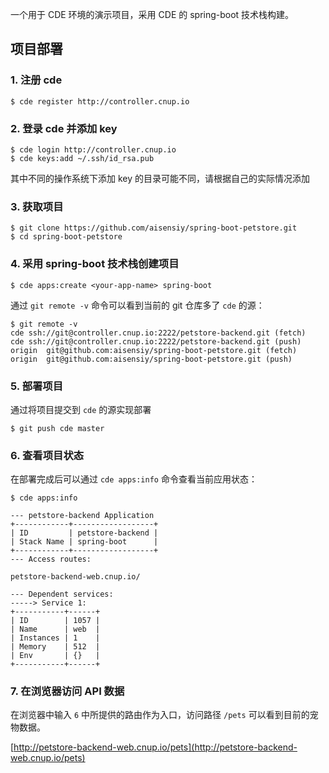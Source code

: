 一个用于 CDE 环境的演示项目，采用 CDE 的 spring-boot 技术栈构建。

## 项目部署

### 1. 注册 cde

```
$ cde register http://controller.cnup.io
```

### 2. 登录 cde 并添加 key

```
$ cde login http://controller.cnup.io
$ cde keys:add ~/.ssh/id_rsa.pub
```

其中不同的操作系统下添加 key 的目录可能不同，请根据自己的实际情况添加

### 3. 获取项目

```
$ git clone https://github.com/aisensiy/spring-boot-petstore.git
$ cd spring-boot-petstore
```

### 4. 采用 spring-boot 技术栈创建项目

```
$ cde apps:create <your-app-name> spring-boot
```

通过 `git remote -v` 命令可以看到当前的 git 仓库多了 `cde` 的源：

```
$ git remote -v
cde	ssh://git@controller.cnup.io:2222/petstore-backend.git (fetch)
cde	ssh://git@controller.cnup.io:2222/petstore-backend.git (push)
origin	git@github.com:aisensiy/spring-boot-petstore.git (fetch)
origin	git@github.com:aisensiy/spring-boot-petstore.git (push)
```

### 5. 部署项目

通过将项目提交到 `cde` 的源实现部署

```
$ git push cde master
```
    
### 6. 查看项目状态

在部署完成后可以通过 `cde apps:info` 命令查看当前应用状态：

```
$ cde apps:info

--- petstore-backend Application
+------------+------------------+
| ID         | petstore-backend |
| Stack Name | spring-boot      |
+------------+------------------+
--- Access routes:

petstore-backend-web.cnup.io/ 

--- Dependent services:
-----> Service 1:
+-----------+------+
| ID        | 1057 |
| Name      | web  |
| Instances | 1    |
| Memory    | 512  |
| Env       | {}   |
+-----------+------+
```

### 7. 在浏览器访问 API 数据

在浏览器中输入 `6` 中所提供的路由作为入口，访问路径 `/pets` 可以看到目前的宠物数据。

[http://petstore-backend-web.cnup.io/pets](http://petstore-backend-web.cnup.io/pets)